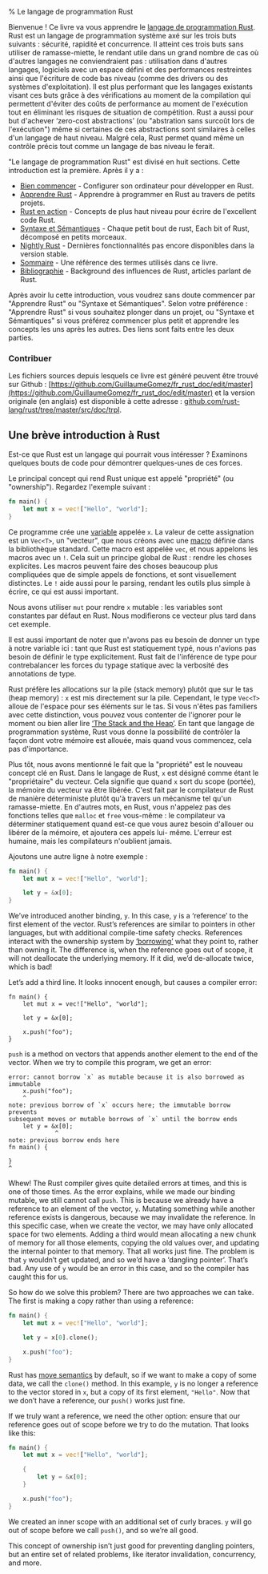 % Le langage de programmation Rust

Bienvenue ! Ce livre va vous apprendre le [langage de programmation Rust][rust].
Rust est un langage de programmation système axé sur les trois buts suivants :
sécurité, rapidité et concurrence. Il atteint ces trois buts sans utiliser de
ramasse-miette, le rendant utile dans un grand nombre de cas où d'autres
langages ne conviendraient pas : utilisation dans d'autres langages, logiciels
avec un espace défini et des performances restreintes ainsi que l'écriture de
code bas niveau (comme des drivers ou des systèmes d'exploitation). Il est plus
performant que les langages existants visant ces buts grâce à des vérifications
au moment de la compilation qui permettent d'éviter des coûts de performance
au moment de l'exécution tout en éliminant les risques de situation de
compétition. Rust a aussi pour but d'achever ‘zero-cost abstractions’ (ou
"abstration sans surcoût lors de l'exécution") même si certaines de ces
abstractions sont similaires à celles d'un langage de haut niveau. Malgré cela,
Rust permet quand même un contrôle précis tout comme un langage de bas niveau
le ferait.

[rust]: https://www.rust-lang.org

"Le langage de programmation Rust" est divisé en huit sections. Cette
introduction est la première. Après il y a :

* [Bien commencer][gs] - Configurer son ordinateur pour développer en Rust.
* [Apprendre Rust][lr] - Apprendre à programmer en Rust au travers de petits projets.
* [Rust en action][er] - Concepts de plus haut niveau pour écrire de l'excellent code Rust.
* [Syntaxe et Sémantiques][ss] - Chaque petit bout de rust, Each bit of Rust, décomposé en petits morceaux.
* [Nightly Rust][nr] - Dernières fonctionnalités pas encore disponibles dans la version stable.
* [Sommaire][gl] - Une référence des termes utilisés dans ce livre.
* [Bibliographie][bi] - Background des influences de Rust, articles parlant de Rust.

[gs]: commcencer.html
[lr]: apprendre-rust.html
[er]: rust-en-action.html
[ss]: syntaxe-et-semantiques.html
[nr]: nightly-rust.html
[gl]: sommaire.html
[bi]: bibliographie.html

Après avoir lu cette introduction, vous voudrez sans doute commencer par "Apprendre Rust"
ou "Syntaxe et Sémantiques". Selon votre préférence : "Apprendre Rust" si vous souhaitez
plonger dans un projet, ou "Syntaxe et Sémantiques" si vous préférez commencer plus petit
et apprendre les concepts les uns après les autres. Des liens sont faits entre les deux
parties.

### Contribuer

Les fichiers sources depuis lesquels ce livre est généré peuvent être trouvé sur Github :
[https://github.com/GuillaumeGomez/fr_rust_doc/edit/master](https://github.com/GuillaumeGomez/fr_rust_doc/edit/master) et la version originale (en anglais) est disponible à cette adresse :
[github.com/rust-lang/rust/tree/master/src/doc/trpl](https://github.com/rust-lang/rust/tree/master/src/doc/trpl).

## Une brève introduction à Rust

Est-ce que Rust est un langage qui pourrait vous intéresser ? Examinons quelques bouts de
code pour démontrer quelques-unes de ces forces.

Le principal concept qui rend Rust unique est appelé "propriété" (ou "ownership"). Regardez
l'exemple suivant :

```rust
fn main() {
    let mut x = vec!["Hello", "world"];
}
```

Ce programme crée une [variable][var] appelée `x`. La valeur de cette assignation
est un `Vec<T>`, un "vecteur", que nous créons avec une [macro][macro] définie
dans la bibliothèque standard. Cette macro est appelée `vec`, et nous appelons
les macros avec un `!`. Cela suit un principe global de Rust : rendre les choses
explicites. Les macros peuvent faire des choses beaucoup plus compliquées que
de simple appels de fonctions, et sont visuellement distinctes. Le `!` aide aussi
pour le parsing, rendant les outils plus simple à écrire, ce qui est aussi
important.

Nous avons utiliser `mut` pour rendre `x` mutable : les variables sont
constantes par défaut en Rust. Nous modifierons ce vecteur plus tard dans cet
exemple.

Il est aussi important de noter que n'avons pas eu besoin de donner un type à
notre variable ici : tant que Rust est statiquement typé, nous n'avions pas
besoin de définir le type explicitement. Rust fait de l'inférence de type
pour contrebalancer les forces du typage statique avec la verbosité des
annotations de type.

Rust préfère les allocations sur la pile (stack memory) plutôt que sur le tas
(heap memory) : `x` est mis directement sur la pile. Cependant, le type
`Vec<T>` alloue de l'espace pour ses éléments sur le tas. Si vous n'êtes pas
familiers avec cette distinction, vous pouvez vous contenter de l'ignorer pour
le moment ou bien aller lire [‘The Stack and the Heap’][heap]. En tant que
langage de programmation système, Rust vous donne la possibilité de contrôler
la façon dont votre mémoire est allouée, mais quand vous commencez, cela pas
d'importance.

[var]: variables.html
[macro]: macros.html
[heap]: the-stack-and-the-heap.html

Plus tôt, nous avons mentionné le fait que la "propriété" est le nouveau concept
clé en Rust. Dans le langage de Rust, `x` est désigné comme étant le
"propriétaire" du vecteur. Cela signifie que quand `x` sort du scope (portée),
la mémoire du vecteur va être libérée. C'est fait par le compilateur de Rust de
manière déterministe plutôt qu'à travers un mécanisme tel qu'un ramasse-miette.
En d'autres mots, en Rust, vous n'appelez pas des fonctions telles que `malloc`
et `free` vous-même : le compilateur va déterminer statiquement quand est-ce que
vous aurez besoin d'allouer ou libérer de la mémoire, et ajoutera ces appels lui-
même. L'erreur est humaine, mais les compilateurs n'oublient jamais.

Ajoutons une autre ligne à notre exemple :

```rust
fn main() {
    let mut x = vec!["Hello", "world"];

    let y = &x[0];
}
```

We’ve introduced another binding, `y`. In this case, `y` is a ‘reference’ to
the first element of the vector. Rust’s references are similar to pointers in
other languages, but with additional compile-time safety checks. References
interact with the ownership system by [‘borrowing’][borrowing] what they point
to, rather than owning it. The difference is, when the reference goes out of
scope, it will not deallocate the underlying memory. If it did, we’d
de-allocate twice, which is bad!

[borrowing]: references-and-borrowing.html

Let’s add a third line. It looks innocent enough, but causes a compiler error:

```rust,ignore
fn main() {
    let mut x = vec!["Hello", "world"];

    let y = &x[0];

    x.push("foo");
}
```

`push` is a method on vectors that appends another element to the end of the
vector. When we try to compile this program, we get an error:

```text
error: cannot borrow `x` as mutable because it is also borrowed as immutable
    x.push("foo");
    ^
note: previous borrow of `x` occurs here; the immutable borrow prevents
subsequent moves or mutable borrows of `x` until the borrow ends
    let y = &x[0];
             ^
note: previous borrow ends here
fn main() {

}
^
```

Whew! The Rust compiler gives quite detailed errors at times, and this is one
of those times. As the error explains, while we made our binding mutable, we
still cannot call `push`. This is because we already have a reference to an
element of the vector, `y`. Mutating something while another reference exists
is dangerous, because we may invalidate the reference. In this specific case,
when we create the vector, we may have only allocated space for two elements.
Adding a third would mean allocating a new chunk of memory for all those elements,
copying the old values over, and updating the internal pointer to that memory.
That all works just fine. The problem is that `y` wouldn’t get updated, and so
we’d have a ‘dangling pointer’. That’s bad. Any use of `y` would be an error in
this case, and so the compiler has caught this for us.

So how do we solve this problem? There are two approaches we can take. The first
is making a copy rather than using a reference:

```rust
fn main() {
    let mut x = vec!["Hello", "world"];

    let y = x[0].clone();

    x.push("foo");
}
```

Rust has [move semantics][move] by default, so if we want to make a copy of some
data, we call the `clone()` method. In this example, `y` is no longer a reference
to the vector stored in `x`, but a copy of its first element, `"Hello"`. Now
that we don’t have a reference, our `push()` works just fine.

[move]: ownership.html#move-semantics

If we truly want a reference, we need the other option: ensure that our reference
goes out of scope before we try to do the mutation. That looks like this:

```rust
fn main() {
    let mut x = vec!["Hello", "world"];

    {
        let y = &x[0];
    }

    x.push("foo");
}
```

We created an inner scope with an additional set of curly braces. `y` will go out of
scope before we call `push()`, and so we’re all good.

This concept of ownership isn’t just good for preventing dangling pointers, but an
entire set of related problems, like iterator invalidation, concurrency, and more.
